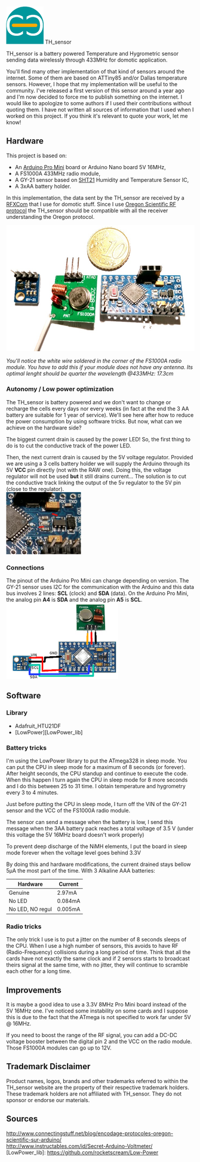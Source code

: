 ﻿[![Commance](/images/logo_commance.png)](http://www.commance.com) TH_sensor

TH_sensor is a battery powered Temperature and Hygrometric sensor sending data wirelessly through 433MHz for domotic application.

You'll find many other implementation of that kind of sensors around the internet. Some of them are based on ATTiny85 and/or Dallas temperature sensors. However, I hope that my implementation will be useful to the community. I've released a first version of this sensor around a year ago and I'm now decided to force me to publish something on the internet. I would like to apologize to some authors if I used their contributions without quoting them. I have not written all sources of information that I used when I worked on this project. If you think it's relevant to quote your work, let me know!

## Hardware
This project is based on:
- An [Arduino Pro Mini](https://www.arduino.cc/en/Main/ArduinoBoardProMini) board or Arduino Nano board 5V 16MHz,
- A FS1000A 433MHz radio module,
- A GY-21 sensor based on [SHT21](https://www.sensirion.com/fileadmin/user_upload/customers/sensirion/Dokumente/Humidity_Sensors/Sensirion_Humidity_Sensors_SHT21_Datasheet_V4.pdf) Humidity and Temperature Sensor IC,
- A 3xAA battery holder.

In this implementation, the data sent by the TH_sensor are received by a [RFXCom](http://www.rfxcom.com/epages/78165469.sf/en_GB/?ObjectPath=/Shops/78165469/Products/14103) that I use for domotic stuff. Since I use [Oregon Scientific RF protocol](http://wmrx00.sourceforge.net/Arduino/OregonScientific-RF-Protocols.pdf) the TH_sensor should be compatible with all the receiver understanding the Oregon protocol.

![Hardware involved](/images/photo_hardware1.jpg)

*You'll notice the white wire soldered in the corner of the FS1000A radio module. You have to add this if your module does not have any antenna. Its optimal lenght should be quarter the wavelength @433MHz: 17.3cm*
### Autonomy / Low power optimization
The TH_sensor is battery powered and we don't want to change or recharge the cells every days nor every weeks (in fact at the end the 3 AA battery are suitable for 1 year of service). We'll see here after how to reduce the power consumption by using software tricks. But now, what can we achieve on the hardware side?

The biggest current drain is caused by the power LED! So, the first thing to do is to cut the conductive track of the power LED.

Then, the next current drain is caused by the 5V voltage regulator. Provided we are using a 3 cells battery holder we will supply the Arduino through its 5V **VCC** pin directly (not with the RAW one). Doing this, the voltage regulator will not be used **but** it still drains current... The solution is to cut the conductive track linking the output of the 5v regulator to the 5V pin (close to the regulator).  
![details of tracks to cut](/images/zoom_cut.jpg)

### Connections
The pinout of the Arduino Pro Mini can change depending on version. The GY-21 sensor uses I2C for the communication with the Arduino and this data bus involves 2 lines: **SCL** (clock) and **SDA** (data). On the Arduino Pro Mini, the analog pin **A4** is **SDA** and the analog pin **A5** is **SCL**.  
![wiring](/images/wiring.png)

## Software
### Library
- Adafruit_HTU21DF
- [LowPower][LowPower_lib]

### Battery tricks

I'm using the LowPower library to put the ATmega328 in sleep mode. You can put the CPU in sleep mode for a maximum of 8 seconds (or forever). After height seconds, the CPU standup and continue to execute the code. When this happen I turn again the CPU in sleep mode for 8 more seconds and I do this between 25 to 31 time. I obtain temperature and hygrometry every 3 to 4 minutes.

Just before putting the CPU in sleep mode, I turn off the VIN of the GY-21 sensor and the VCC of the FS1000A radio module.

The sensor can send a message when the battery is low, I send this message when the 3AA battery pack reaches a total voltage of 3.5 V (under this voltage the 5V 16MHz board doesn't work properly)

To prevent deep discharge of the NiMH elements, I put the board in sleep mode forever when the voltage level goes behind 3.3V

By doing this and hardware modifications, the current drained stays bellow 5µA the most part of the time.
With 3 Alkaline AAA batteries:

| Hardware  | Current  |
|---|---|
| Genuine  | 2.97mA  |
| No LED  | 0.084mA  |
| No LED, NO regul  | 0.005mA  |

### Radio tricks

The only trick I use is to put a jitter on the number of 8 seconds sleeps of the CPU. When I use a high number of sensors, this avoids to have RF (Radio-Frequency) collisions during a long period of time. 
Think that all the cards have not exactly the same clock and if 2 sensors starts to broadcast theirs signal at the same time, with no jitter, they will continue to scramble each other for a long time.


## Improvements
It is maybe a good idea to use a 3.3V 8MHz Pro Mini board instead of the 5V 16MHz one. I've noticed some instability on some cards and I suppose this is due to the fact that the ATmega is not specified to work far under 5V @ 16MHz.

If you need to boost the range of the RF signal, you can add a DC-DC voltage booster between the digital pin 2 and the VCC on the radio module. Those FS1000A modules can go up to 12V.


## Trademark Disclaimer

Product names, logos, brands and other trademarks referred to within the TH_sensor website are the property of their respective trademark holders. These trademark holders are not affiliated with TH_sensor. They do not sponsor or endorse our materials.

## Sources
http://www.connectingstuff.net/blog/encodage-protocoles-oregon-scientific-sur-arduino/  
http://www.instructables.com/id/Secret-Arduino-Voltmeter/  
[LowPower_lib]: https://github.com/rocketscream/Low-Power  
